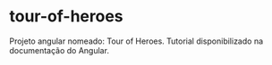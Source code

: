 # tour-of-heroes
Projeto angular nomeado: Tour of Heroes. Tutorial disponibilizado na documentação do Angular.
